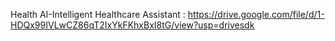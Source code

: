 Health AI-Intelligent Healthcare Assistant :
https://drive.google.com/file/d/1-HDQx99IVLwCZ86qT2IxYkFKhxBxI8tG/view?usp=drivesdk
